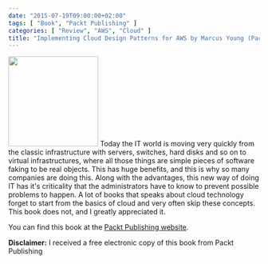 ```yaml
---
date: "2015-07-19T09:00:00+02:00"
tags: [ "Book", "Packt Publishing" ]
categories: [ "Review", "AWS", "Cloud" ]
title: "Implementing Cloud Design Patterns for AWS by Marcus Young (Packt Publishing)"
---
```

<img class="alignleft" alt="" src="https://d255esdrn735hr.cloudfront.net/sites/default/files/imagecache/ppv4_main_book_cover/7340OT.jpg" width="180" />
Today the IT world is moving very quickly from the classic infrastructure with servers, switches, hard disks and so on to virtual infrastructures, where all those things are simple pieces of software faking to be real objects.
This has huge benefits, and this is why so many companies are doing this. Along with the advantages, this new way of doing IT has it's criticality that the administrators have to know to prevent possible problems to happen.
A lot of books that speaks about cloud technology forget to start from the basics of cloud and very often skip these concepts.
This book does not, and I greatly appreciated it.

You can find this book at the [Packt Publishing website](https://www.packtpub.com/web-development/implementing-cloud-design-patterns-aws).

**Disclaimer:** I received a free electronic copy of this book from Packt Publishing
